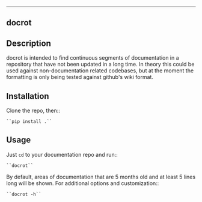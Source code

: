 ------
docrot
------

Description
-----------

docrot is intended to find continuous segments of documentation in a
repository that have not been updated in a long time.  In theory this could be
used against non-documentation related codebases, but at the moment the
formatting is only being tested against github's wiki format.

Installation
------------

Clone the repo, then::

	``pip install .``

Usage
-----

Just ``cd`` to your documentation repo and run::

	``docrot``

By default, areas of documentation that are 5 months old and at least 5 lines
long will be shown.  For additional options and customization::

	``docrot -h``
